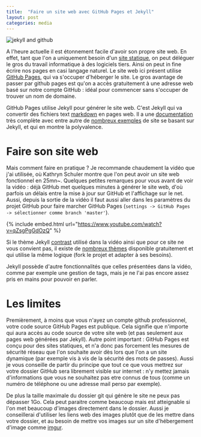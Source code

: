 ```yaml
---
title:  "Faire un site web avec GitHub Pages et Jekyll"
layout: post
categories: media
---
```


![jekyll and github](https://scriptedtea.com/assets/images/posts/jekyll_pages.jpg)



A l'heure actuelle il est étonnement facile d'avoir son propre site web. En effet, tant que l'on a uniquement besoin d'un [site statique](https://fr.wikipedia.org/wiki/Page_web_statique), on peut déléguer le gros du travail informatique à des logiciels tiers. Ainsi on peut in fine écrire nos pages en casi langage naturel. Le site web ici présent utilise [GitHub Pages](https://pages.github.com/), qui va s'occuper d'héberger le site. Le gros avantage de passer par github pages est qu'on a accès gratuitement à une adresse web basé sur notre compte GitHub : idéal pour commencer sans s'occuper de trouver un nom de domaine.

GitHub Pages utilise Jekyll pour générer le site web. C'est Jekyll qui va convertir des fichiers text [markdown](https://fr.wikipedia.org/wiki/Markdown) en pages web. Il a une [documentation](https://jekyllrb.com/docs/) très complète avec entre autre de [nombreux exemples](https://jekyllrb.com/showcase/) de site se basant sur Jekyll, et qui en montre la polyvalence.

# Faire son site web
Mais comment faire en pratique ? Je recommande chaudement la vidéo que j'ai utilisée, où Kathryn Schuler montre que l'on peut avoir un site web fonctionnel en 25mn~. Quelques petites remarques pour vous avant de voir la vidéo : déjà GitHub met quelques minutes à générer le site web, d'où parfois un délais entre la mise à jour sur GitHub et l'affichage sur le net. Aussi, depuis la sortie de la vidéo il faut aussi aller dans les paramètres du projet GitHub pour faire marcher GitHub Pages (`settings -> GitHub Pages -> sélectionner comme branch 'master'`). 
<!---
Enfin dans la vidéo Kathryn n'arrive pas à mettre son CV. Cela est probablemnt du (comme le dit )
https://github.com/MihajloNesic/jekyll-pdf-embed
-->

{% include embed.html url="https://www.youtube.com/watch?v=qZsgPgGdOzQ" %}

Si le thème Jekyll [contrast](https://github.com/niklasbuschmann/contrast) utilisé dans la vidéo ainsi que pour ce site ne vous convient pas, il existe de [nombreux thèmes](http://jekyllthemes.org/) disponible gratuitement et qui utilise la même logique (fork le projet et adapter à ses besoins).

Jekyll possède d'autre fonctionnalités que celles présentées dans la vidéo, comme par exemple une gestion de tags, mais je ne l'ai pas encore assez pris en mains pour pouvoir en parler.

# Les limites

Premièrement, à moins que vous n'ayez un compte github professionnel, votre code source GitHub Pages est publique. Cela signifie que n'importe qui aura accès au code source de votre site web (et pas seulement aux pages web générées par Jekyll). Autre point important : GitHub Pages est conçu pour des sites statiques, et n'a donc pas forcement les mesures de sécurité réseau que l'on souhaite avoir dès lors que l'on a un site dynamique (par exemple vis à vis de la sécurité des mots de passes). Aussi je vous conseille de partir du principe que tout ce que vous mettrez sur votre dossier GitHub sera librement visible sur internet : n'y mettez jamais d'informations que vous ne souhaitez pas etre connus de tous (comme un numéro de téléphone ou une adresse mail perso par exemple).

De plus la taille maximale du dossier git qui génère le site ne peux pas dépasser 1Go. Cela peut paraitre comme beaucoup mais est atteignable si l'on met beaucoup d'images directement dans le dossier. Aussi je conseillerai d'utiliser les liens web des images plutôt que de les mettre dans votre dossier, et au besoin de mettre vos images sur un site d'hébergement d'image comme [imgur](https://imgur.com/).